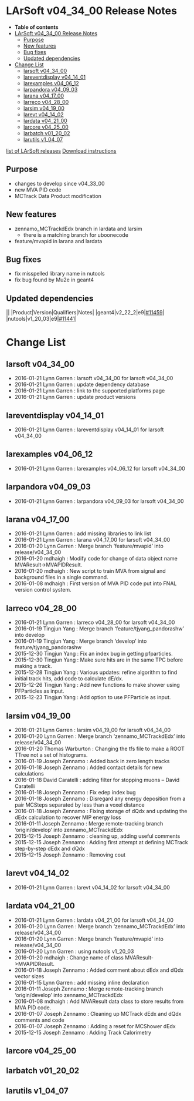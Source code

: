 LArSoft v04_34_00 Release Notes
======================================================================

-   **Table of contents**
-   [LArSoft v04_34_00 Release Notes](#LArSoft-v04_34_00-Release-Notes)
    -   [Purpose](#Purpose)
    -   [New features](#New-features)
    -   [Bug fixes](#Bug-fixes)
    -   [Updated dependencies](#Updated-dependencies)
-   [Change List](#Change-List)
    -   [larsoft v04_34_00](#larsoft-v04_34_00)
    -   [lareventdisplay v04_14_01](#lareventdisplay-v04_14_01)
    -   [larexamples v04_06_12](#larexamples-v04_06_12)
    -   [larpandora v04_09_03](#larpandora-v04_09_03)
    -   [larana v04_17_00](#larana-v04_17_00)
    -   [larreco v04_28_00](#larreco-v04_28_00)
    -   [larsim v04_19_00](#larsim-v04_19_00)
    -   [larevt v04_14_02](#larevt-v04_14_02)
    -   [lardata v04_21_00](#lardata-v04_21_00)
    -   [larcore v04_25_00](#larcore-v04_25_00)
    -   [larbatch v01_20_02](#larbatch-v01_20_02)
    -   [larutils v1_04_07](#larutils-v1_04_07)

[list of LArSoft releases](LArSoft_release_list)
[Download instructions](http://scisoft.fnal.gov/scisoft/bundles/larsoft/v04_34_00/larsoft-v04_34_00.html)

Purpose
--------------------

-   changes to develop since v04_33_00
-   new MVA PID code
-   MCTrack Data Product modification

New features
------------------------------

-   zennamo_MCTrackdEdx branch in lardata and larsim
    -   there is a matching branch for uboonecode
-   feature/mvapid in larana and lardata

Bug fixes
------------------------

-   fix misspelled library name in nutools
-   fix bug found by Mu2e in geant4

Updated dependencies
----------------------------------------------

||
|Product|Version|Qualifiers|Notes|
|geant4|v2_22_2|e9|[\#11459](/redmine/issues/11459 "Support: request geant4 v4_9_6_p04d  (Closed)")|
|nutools|v1_20_03|e9|[\#11441](/redmine/issues/11441 "Bug: misnamed library (Closed)")|

Change List
============================

larsoft v04_34_00
------------------------------------------

-   2016-01-21 Lynn Garren : larsoft v04_34_00 for larsoft v04_34_00
-   2016-01-21 Lynn Garren : update dependency database
-   2016-01-21 Lynn Garren : link to the supported platforms page
-   2016-01-21 Lynn Garren : update product versions

lareventdisplay v04_14_01
----------------------------------------------------------

-   2016-01-21 Lynn Garren : lareventdisplay v04_14_01 for larsoft v04_34_00

larexamples v04_06_12
--------------------------------------------------

-   2016-01-21 Lynn Garren : larexamples v04_06_12 for larsoft v04_34_00

larpandora v04_09_03
------------------------------------------------

-   2016-01-21 Lynn Garren : larpandora v04_09_03 for larsoft v04_34_00

larana v04_17_00
----------------------------------------

-   2016-01-21 Lynn Garren : add missing libraries to link list
-   2016-01-21 Lynn Garren : larana v04_17_00 for larsoft v04_34_00
-   2016-01-20 Lynn Garren : Merge branch ‘feature/mvapid’ into release/v04_34_00
-   2016-01-20 mdhaigh : Modify code for change of data object name MVAResult-\>MVAPIDResult.
-   2016-01-20 mdhaigh : New script to train MVA from signal and background files in a single command.
-   2016-01-08 mdhaigh : First version of MVA PID code put into FNAL version control system.

larreco v04_28_00
------------------------------------------

-   2016-01-21 Lynn Garren : larreco v04_28_00 for larsoft v04_34_00
-   2016-01-19 Tingjun Yang : Merge branch ‘feature/tjyang_pandorashw’ into develop
-   2016-01-19 Tingjun Yang : Merge branch ‘develop’ into feature/tjyang_pandorashw
-   2015-12-30 Tingjun Yang : Fix an index bug in getting pfparticles.
-   2015-12-30 Tingjun Yang : Make sure hits are in the same TPC before making a track.
-   2015-12-28 Tingjun Yang : Various updates: refine algorithm to find initial track hits, add code to calculate dE/dx.
-   2015-12-26 Tingjun Yang : Add new functions to make shower using PFParticles as input.
-   2015-12-23 Tingjun Yang : Add option to use PFParticle as input.

larsim v04_19_00
----------------------------------------

-   2016-01-21 Lynn Garren : larsim v04_19_00 for larsoft v04_34_00
-   2016-01-20 Lynn Garren : Merge branch ‘zennamo_MCTrackdEdx’ into release/v04_34_00
-   2016-01-20 Thomas Warburton : Changing the tfs file to make a ROOT TTree not a set of histograms.
-   2016-01-19 Joseph Zennamo : Added back in zero length tracks
-   2016-01-18 Joseph Zennamo : Added contact details for new calculations
-   2016-01-18 David Caratelli : adding filter for stopping muons – David Caratelli
-   2016-01-18 Joseph Zennamo : Fix edep index bug
-   2016-01-18 Joseph Zennamo : Disregard any energy deposition from a pair MCSteps separated by less than a voxel distance
-   2016-01-18 Joseph Zennamo : Fixing storage of dQdx and updating the dEdx calculation to recover MIP energy loss
-   2016-01-11 Joseph Zennamo : Merge remote-tracking branch ‘origin/develop’ into zennamo_MCTrackdEdx
-   2015-12-15 Joseph Zennamo : cleaning up, adding useful comments
-   2015-12-15 Joseph Zennamo : Adding first attempt at defining MCTrack step-by-step dEdx and dQdx
-   2015-12-15 Joseph Zennamo : Removing cout

larevt v04_14_02
----------------------------------------

-   2016-01-21 Lynn Garren : larevt v04_14_02 for larsoft v04_34_00

lardata v04_21_00
------------------------------------------

-   2016-01-21 Lynn Garren : lardata v04_21_00 for larsoft v04_34_00
-   2016-01-20 Lynn Garren : Merge branch ‘zennamo_MCTrackdEdx’ into release/v04_34_00
-   2016-01-20 Lynn Garren : Merge branch ‘feature/mvapid’ into release/v04_34_00
-   2016-01-20 Lynn Garren : using nutools v1_20_03
-   2016-01-20 mdhaigh : Change name of class MVAResult-\>MVAPIDResult.
-   2016-01-18 Joseph Zennamo : Added comment about dEdx and dQdx vector sizes
-   2016-01-15 Lynn Garren : add missing inline declaration
-   2016-01-11 Joseph Zennamo : Merge remote-tracking branch ‘origin/develop’ into zennamo_MCTrackdEdx
-   2016-01-08 mdhaigh : Add MVAResult data class to store results from MVA PID code.
-   2016-01-07 Joseph Zennamo : Cleaning up MCTrack dEdx and dQdx comments and code
-   2016-01-07 Joseph Zennamo : Adding a reset for MCShower dEdx
-   2015-12-15 Joseph Zennamo : Adding Track Calorimetry

larcore v04_25_00
------------------------------------------

larbatch v01_20_02
--------------------------------------------

larutils v1_04_07
------------------------------------------
